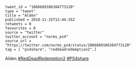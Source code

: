 ```
tweet_id = "1066689106384773120"
type = "tweet"
title = "Alden"
published = 2018-11-25T13:44:35Z
retweets = 0
favourites = 0
source = "twitter"
twitter_account = "norms_ps4"
source_url = "https://twitter.com/norms_ps4/status/1066689106384773120"
tag = [ "ps4share", "reddeadredemption2",]
```

Alden [#RedDeadRedemption2](/tags/reddeadredemption2/) [#PS4share](/tags/ps4share/)

<p class='image'><img src='http://mnf.m17s.net/2018/11/25/Ds2kFmCW0AAIM85.jpg' alt=''></p>


